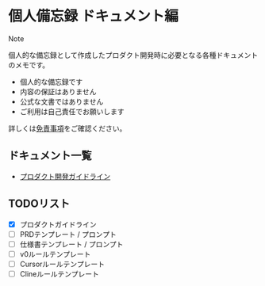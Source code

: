 # 個人備忘録 ドキュメント編

> [!NOTE]
> 個人的な備忘録として作成したプロダクト開発時に必要となる各種ドキュメントのメモです。
> 
> - 個人的な備忘録です
> - 内容の保証はありません
> - 公式な文書ではありません
> - ご利用は自己責任でお願いします
> 
> 詳しくは[免責事項](./DISCLAIMER.md)をご確認ください。

## ドキュメント一覧

* [プロダクト開発ガイドライン](./product-development-guidelines.md "プロダクト開発ガイドライン")

## TODOリスト

- [x] プロダクトガイドライン
- [ ] PRDテンプレート / プロンプト
- [ ] 仕様書テンプレート / プロンプト
- [ ] v0ルールテンプレート
- [ ] Cursorルールテンプレート
- [ ] Clineルールテンプレート 
